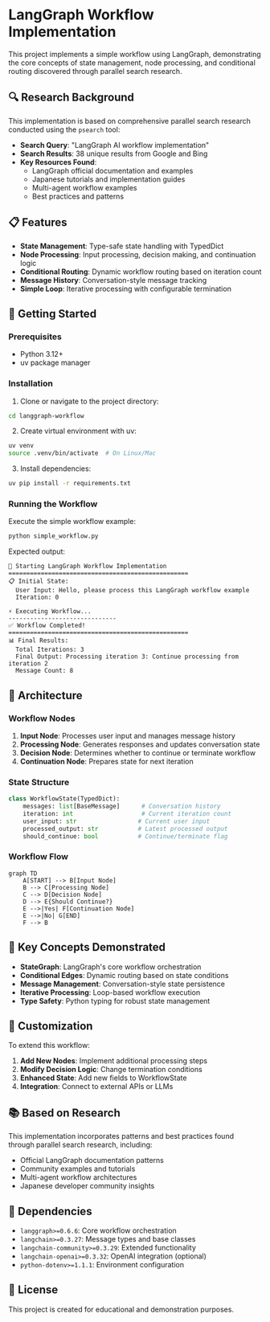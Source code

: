 # LangGraph Workflow Implementation

This project implements a simple workflow using LangGraph, demonstrating the core concepts of state management, node processing, and conditional routing discovered through parallel search research.

## 🔍 Research Background

This implementation is based on comprehensive parallel search research conducted using the `psearch` tool:

- **Search Query**: "LangGraph AI workflow implementation" 
- **Search Results**: 38 unique results from Google and Bing
- **Key Resources Found**:
  - LangGraph official documentation and examples
  - Japanese tutorials and implementation guides
  - Multi-agent workflow examples
  - Best practices and patterns

## 📋 Features

- **State Management**: Type-safe state handling with TypedDict
- **Node Processing**: Input processing, decision making, and continuation logic  
- **Conditional Routing**: Dynamic workflow routing based on iteration count
- **Message History**: Conversation-style message tracking
- **Simple Loop**: Iterative processing with configurable termination

## 🚀 Getting Started

### Prerequisites

- Python 3.12+
- uv package manager

### Installation

1. Clone or navigate to the project directory:
```bash
cd langgraph-workflow
```

2. Create virtual environment with uv:
```bash
uv venv
source .venv/bin/activate  # On Linux/Mac
```

3. Install dependencies:
```bash
uv pip install -r requirements.txt
```

### Running the Workflow

Execute the simple workflow example:

```bash
python simple_workflow.py
```

Expected output:
```
🚀 Starting LangGraph Workflow Implementation
==================================================
📋 Initial State:
  User Input: Hello, please process this LangGraph workflow example
  Iteration: 0

⚡ Executing Workflow...
------------------------------
✅ Workflow Completed!
==================================================
📊 Final Results:
  Total Iterations: 3
  Final Output: Processing iteration 3: Continue processing from iteration 2
  Message Count: 8
```

## 📐 Architecture

### Workflow Nodes

1. **Input Node**: Processes user input and manages message history
2. **Processing Node**: Generates responses and updates conversation state
3. **Decision Node**: Determines whether to continue or terminate workflow
4. **Continuation Node**: Prepares state for next iteration

### State Structure

```python
class WorkflowState(TypedDict):
    messages: list[BaseMessage]      # Conversation history
    iteration: int                   # Current iteration count
    user_input: str                 # Current user input
    processed_output: str           # Latest processed output
    should_continue: bool           # Continue/terminate flag
```

### Workflow Flow

```mermaid
graph TD
    A[START] --> B[Input Node]
    B --> C[Processing Node]
    C --> D[Decision Node]
    D --> E{Should Continue?}
    E -->|Yes| F[Continuation Node]
    E -->|No| G[END]
    F --> B
```

## 🎯 Key Concepts Demonstrated

- **StateGraph**: LangGraph's core workflow orchestration
- **Conditional Edges**: Dynamic routing based on state conditions
- **Message Management**: Conversation-style state persistence
- **Iterative Processing**: Loop-based workflow execution
- **Type Safety**: Python typing for robust state management

## 🔧 Customization

To extend this workflow:

1. **Add New Nodes**: Implement additional processing steps
2. **Modify Decision Logic**: Change termination conditions
3. **Enhanced State**: Add new fields to WorkflowState
4. **Integration**: Connect to external APIs or LLMs

## 📚 Based on Research

This implementation incorporates patterns and best practices found through parallel search research, including:

- Official LangGraph documentation patterns
- Community examples and tutorials  
- Multi-agent workflow architectures
- Japanese developer community insights

## 🔗 Dependencies

- `langgraph>=0.6.6`: Core workflow orchestration
- `langchain>=0.3.27`: Message types and base classes
- `langchain-community>=0.3.29`: Extended functionality
- `langchain-openai>=0.3.32`: OpenAI integration (optional)
- `python-dotenv>=1.1.1`: Environment configuration

## 📄 License

This project is created for educational and demonstration purposes.